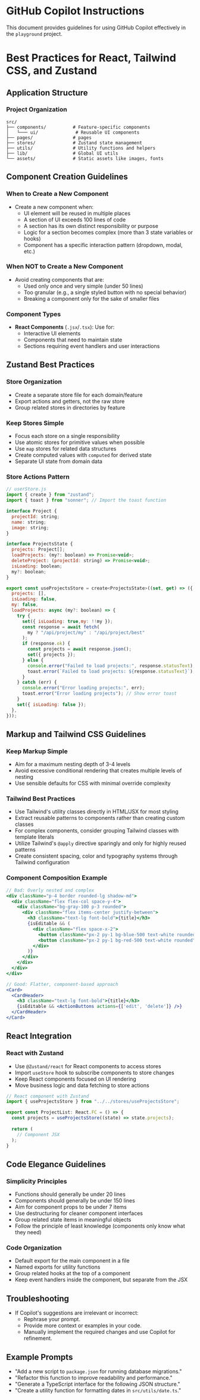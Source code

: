 # GitHub Copilot Instructions

This document provides guidelines for using GitHub Copilot effectively in the `playground` project.

# Best Practices for React, Tailwind CSS, and Zustand

## Application Structure

### Project Organization
```
src/
├── components/          # Feature-specific components
│   └─── ui/              # Reusable UI components
├── pages/               # pages
├── stores/              # Zustand state management
├── utils/               # Utility functions and helpers
├── lib/                 # Global UI utils
└── assets/              # Static assets like images, fonts
```

## Component Creation Guidelines

### When to Create a New Component
- Create a new component when:
  - UI element will be reused in multiple places
  - A section of UI exceeds 100 lines of code
  - A section has its own distinct responsibility or purpose
  - Logic for a section becomes complex (more than 3 state variables or hooks)
  - Component has a specific interaction pattern (dropdown, modal, etc.)

### When NOT to Create a New Component
- Avoid creating components that are:
  - Used only once and very simple (under 50 lines)
  - Too granular (e.g., a single styled button with no special behavior)
  - Breaking a component only for the sake of smaller files

### Component Types
  
- **React Components** (`.jsx`/`.tsx`): Use for:
  - Interactive UI elements
  - Components that need to maintain state
  - Sections requiring event handlers and user interactions

## Zustand Best Practices

### Store Organization
- Create a separate store file for each domain/feature
- Export actions and getters, not the raw store
- Group related stores in directories by feature

### Keep Stores Simple
- Focus each store on a single responsibility
- Use atomic stores for primitive values when possible
- Use `map` stores for related data structures
- Create computed values with `computed` for derived state
- Separate UI state from domain data

### Store Actions Pattern
```javascript
// userStore.js
import { create } from "zustand";
import { toast } from "sonner"; // Import the toast function

interface Project {
  projectId: string;
  name: string;
  image: string;
}

interface ProjectsState {
  projects: Project[];
  loadProjects: (my?: boolean) => Promise<void>;
  deleteProject: (projectId: string) => Promise<void>;
  isLoading: boolean;
  my?: boolean;
}

export const useProjectsStore = create<ProjectsState>((set, get) => ({
  projects: [],
  isLoading: false,
  my: false,
  loadProjects: async (my?: boolean) => {
    try {
      set({ isLoading: true,my: !!my });
      const response = await fetch(
        my ? "/api/project/my" : "/api/project/best"
      );
      if (response.ok) {
        const projects = await response.json();
        set({ projects });
      } else {
        console.error("Failed to load projects:", response.statusText);
        toast.error(`Failed to load projects: ${response.statusText}`); // Show error toast
      }
    } catch (err) {
      console.error("Error loading projects:", err);
      toast.error("Error loading projects"); // Show error toast
    }
    set({ isLoading: false });
  },
}));
```

## Markup and Tailwind CSS Guidelines

### Keep Markup Simple
- Aim for a maximum nesting depth of 3-4 levels
- Avoid excessive conditional rendering that creates multiple levels of nesting
- Use sensible defaults for CSS with minimal override complexity

### Tailwind Best Practices
- Use Tailwind's utility classes directly in HTML/JSX for most styling
- Extract reusable patterns to components rather than creating custom classes
- For complex components, consider grouping Tailwind classes with template literals
- Utilize Tailwind's `@apply` directive sparingly and only for highly reused patterns
- Create consistent spacing, color and typography systems through Tailwind configuration

### Component Composition Example
```jsx
// Bad: Overly nested and complex
<div className="p-4 border rounded-lg shadow-md">
  <div className="flex flex-col space-y-4">
    <div className="bg-gray-100 p-3 rounded">
      <div className="flex items-center justify-between">
        <h3 className="text-lg font-bold">{title}</h3>
        {isEditable && (
          <div className="flex space-x-2">
            <button className="px-2 py-1 bg-blue-500 text-white rounded">Edit</button>
            <button className="px-2 py-1 bg-red-500 text-white rounded">Delete</button>
          </div>
        )}
      </div>
    </div>
  </div>
</div>

// Good: Flatter, component-based approach
<Card>
  <CardHeader>
    <h3 className="text-lg font-bold">{title}</h3>
    {isEditable && <ActionButtons actions={['edit', 'delete']} />}
  </CardHeader>
</Card>
```

## React Integration

### React with Zustand
- Use `@Zustand/react` for React components to access stores
- Import `useStore` hook to subscribe components to store changes
- Keep React components focused on UI rendering
- Move business logic and data fetching to store actions

```jsx
// React component with Zustand
import { useProjectsStore } from "../../stores/useProjectsStore";

export const ProjectList: React.FC = () => {
  const projects = useProjectsStore((state) => state.projects);
  
  return (
    // Component JSX
  );
}
```

## Code Elegance Guidelines

### Simplicity Principles
- Functions should generally be under 20 lines
- Components should generally be under 150 lines
- Aim for component props to be under 7 items
- Use destructuring for cleaner component interfaces
- Group related state items in meaningful objects
- Follow the principle of least knowledge (components only know what they need)

### Code Organization
- Default export for the main component in a file
- Named exports for utility functions
- Group related hooks at the top of a component
- Keep event handlers inside the component, but separate from the JSX

## Troubleshooting
- If Copilot's suggestions are irrelevant or incorrect:
  - Rephrase your prompt.
  - Provide more context or examples in your code.
  - Manually implement the required changes and use Copilot for refinement.

## Example Prompts
- "Add a new script to `package.json` for running database migrations."
- "Refactor this function to improve readability and performance."
- "Generate a TypeScript interface for the following JSON structure."
- "Create a utility function for formatting dates in `src/utils/date.ts`."
